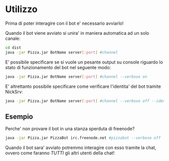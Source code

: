 # Utilizzo

Prima di poter interagire con il bot e' necessario avviarlo!

Quando il bot viene avviato si unira' in maniera automatica ad un solo canale:

```sh
cd dist
java -jar Pizza.jar BotName server[:port] #channel
```

E' possibile specificare se si vuole un pesante output su console riguardo lo stato di funzionamento
del bot nel seguente modo:

```sh
java -jar Pizza.jar BotName server[:port] #channel --verbose on
```

E' altrettanto possibile specificare come verificare l'identita' del bot tramite NickSrv:

```sh
java -jar Pizza.jar BotName server[:port] #channel --verbose off --identity password
```

## Esempio

Perche' non provare il bot in una stanza sperduta di freenode?

```sh
java -jar Pizza.jar PizzaBot irc.freenode.net #pizzabot --verbose off
```

Quando il bot sara' avviato potremmo interagire con esso tramite la chat, ovvero come
faranno *TUTTI* gli altri utenti della chat!